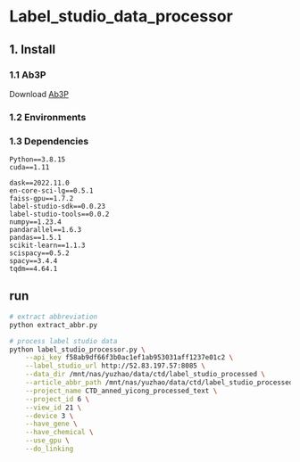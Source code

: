 # Label_studio_data_processor

## 1. Install

### 1.1 Ab3P

Download [Ab3P](https://ftp.ncbi.nlm.nih.gov/pub/wilbur/Ab3P-v1.5.tar.gz)

### 1.2 Environments

### 1.3 Dependencies

```
Python==3.8.15
cuda==1.11
```

```
dask==2022.11.0
en-core-sci-lg==0.5.1
faiss-gpu==1.7.2
label-studio-sdk==0.0.23
label-studio-tools==0.0.2
numpy==1.23.4
pandarallel==1.6.3
pandas==1.5.1
scikit-learn==1.1.3
scispacy==0.5.2
spacy==3.4.4
tqdm==4.64.1
```

## run

```bash
# extract abbreviation
python extract_abbr.py

# process label studio data
python label_studio_processor.py \
    --api_key f58ab9df66f3b0ac1ef1ab953031aff1237e01c2 \
    --label_studio_url http://52.83.197.57:8085 \
    --data_dir /mnt/nas/yuzhao/data/ctd/label_studio_processed \
    --article_abbr_path /mnt/nas/yuzhao/data/ctd/label_studio_processed/output/ctd_anned_abbr.json \
    --project_name CTD_anned_yicong_processed_text \
    --project_id 6 \
    --view_id 21 \
    --device 3 \
    --have_gene \
    --have_chemical \
    --use_gpu \
    --do_linking

```